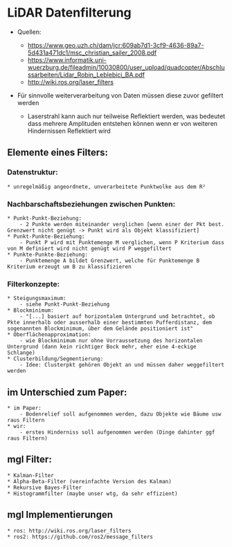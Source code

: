 # LiDAR Datenfilterung

* Quellen:
    - https://www.geo.uzh.ch/dam/jcr:609ab7d1-3cf9-4636-89a7-5d431a471dc1/msc_christian_sailer_2008.pdf
    - https://www.informatik.uni-wuerzburg.de/fileadmin/10030800/user_upload/quadcopter/Abschlussarbeiten/Lidar_Robin_Leblebici_BA.pdf
    - http://wiki.ros.org/laser_filters

* Für sinnvolle weiterverarbeitung von Daten müssen diese zuvor gefiltert werden
    - Laserstrahl kann auch nur teilweise Reflektiert werden, was bedeutet dass mehrere Amplituden entstehen können wenn er von weiteren Hindernissen Reflektiert wird

## Elemente eines Filters:
### Datenstruktur:
    * unregelmäßig angeordnete, unverarbeitete Punktwolke aus dem R²

### Nachbarschaftsbeziehungen zwischen Punkten:
    * Punkt-Punkt-Beziehung:
        - 2 Punkte werden miteinander verglichen [wenn einer der Pkt best. Grenzwert nicht genügt -> Punkt wird als Objekt klassifiziert]
    * Punkt-Punkte-Beziehung:
        - Punkt P wird mit Punktemenge M verglichen, wenn P Kriterium dass von M definiert wird nicht genügt wird P weggefiltert
    * Punkte-Punkte-Beziehung:
        - Punktemenge A bildet Grenzwert, welche für Punktemenge B Kriterium erzeugt um B zu klassifizieren

### Filterkonzepte:
    * Steigungsmaximum:
        - siehe Punkt-Punkt-Beziehung
    * Blockminimum:
        - "[...] basiert auf horizontalem Untergrund und betrachtet, ob Pkte innerhalb oder ausserhalb einer bestimmten Pufferdistanz, dem sogenannten Blockminimum, über dem Gelände positioniert ist"
    * Oberflächenapproximation:
        - wie Blockminimum nur ohne Vorraussetzung des horizontalen Untergrund (dann kein richtiger Bock mehr, eher eine 4-eckige Schlange)
    * Clusterbildung/Segmentierung:
        - Idee: Clusterpkt gehören Objekt an und müssen daher weggefiltert werden

## im Unterschied zum Paper:
    * im Paper:
        - Bodenrelief soll aufgenommen werden, dazu Objekte wie Bäume usw raus Filtern
    * wir:
        - erstes Hinderniss soll aufgenommen werden (Dinge dahinter ggf raus Filtern)

## mgl Filter:
    * Kalman-Filter
    * Alpha-Beta-Filter (vereinfachte Version des Kalman)
    * Rekursive Bayes-Filter
    * Histogrammfilter (maybe unser wtg, da sehr effizient)

## mgl Implementierungen
    * ros: http://wiki.ros.org/laser_filters
    * ros2: https://github.com/ros2/message_filters